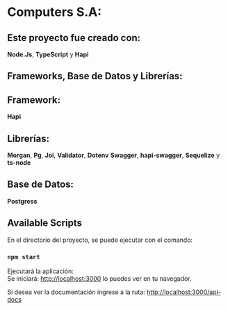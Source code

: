 
# Computers S.A:


## Este proyecto fue creado con:

**Node.Js**, **TypeScript** y **Hapi**



## Frameworks, Base de Datos y Librerías:


Framework:
---
**Hapi** 

Librerías:
---
**Morgan**, **Pg**, **Joi**,  **Validator**, **Dotenv** **Swagger**, **hapi-swagger**, **Sequelize** y **ts-node**

Base de Datos:
---
**Postgress**


## Available Scripts

En el directorio del proyecto, se puede ejecutar con el comando:

### `npm start`


Ejecutará la aplicación:\
Se iniciará: [http://localhost:3000](http://localhost:3000) lo puedes ver en tu navegador.

Si desea ver la documentación ingrese a la ruta:
[http://localhost:3000/api-docs](http://localhost:3000/api-docs)

